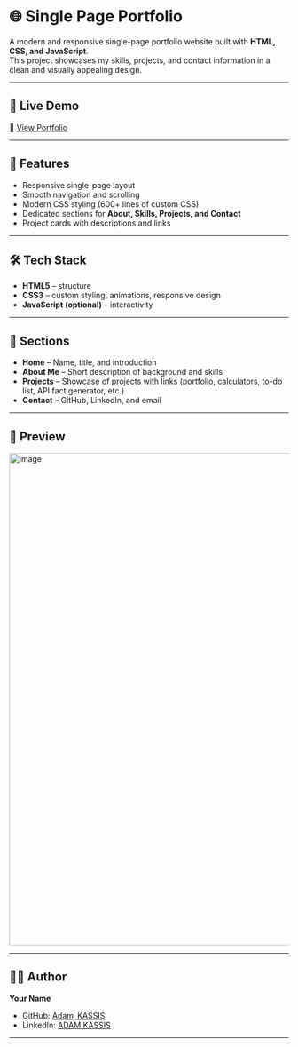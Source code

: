 # 🌐 Single Page Portfolio

A modern and responsive single-page portfolio website built with **HTML, CSS, and JavaScript**.  
This project showcases my skills, projects, and contact information in a clean and visually appealing design.  

---

## 🚀 Live Demo
🔗 [View Portfolio](https://your-live-demo-link.com)

---

## 📌 Features
- Responsive single-page layout  
- Smooth navigation and scrolling  
- Modern CSS styling (600+ lines of custom CSS)  
- Dedicated sections for **About, Skills, Projects, and Contact**  
- Project cards with descriptions and links  

---

## 🛠️ Tech Stack
- **HTML5** – structure  
- **CSS3** – custom styling, animations, responsive design  
- **JavaScript (optional)** – interactivity  

---

## 📂 Sections
- **Home** – Name, title, and introduction  
- **About Me** – Short description of background and skills  
- **Projects** – Showcase of projects with links (portfolio, calculators, to-do list, API fact generator, etc.)  
- **Contact** – GitHub, LinkedIn, and email  

---

## 📸 Preview
<img width="1898" height="887" alt="image" src="https://github.com/user-attachments/assets/672ea1dd-078f-41c9-b5a3-2ccb071f3ab6" />


---

## 🧑‍💻 Author
**Your Name**  
- GitHub: [Adam_KASSIS](https://github.com/Adam-KASSIS)  
- LinkedIn: [ADAM KASSIS](https://www.linkedin.com/in/adam-kassis-036569326/)  

---
